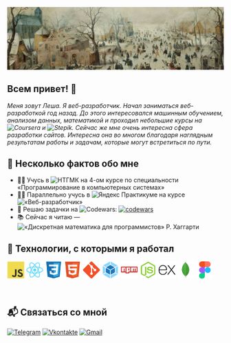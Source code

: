<img src="./assets/background.jpg" alt="Фоновое изображение">

## Всем привет! 👋
*Меня зовут Леша. Я веб-разработчик. Начал заниматься веб-разработкой год назад. До этого интересовался машинным обучением, анализом данных, математикой и проходил небольшие курсы на ![Coursera](https://www.coursera.org/) и ![Stepik](https://welcome.stepik.org/ru). Сейчас же мне очень интересна сфера разработки сайтов. Интересна она во многом благодаря наглядным результатам работы и задачам, которые могут встретиться по пути.*

## 📌 Несколько фактов обо мне
- 🧑‍🎓 Учусь в ![НТГМК](http://www.ntgmk.ru/) на 4-ом курсе по специальности «Программирование в компьютерных системах»
- 👨‍💻 Параллельно учусь в ![Яндекс Практикуме](https://practicum.yandex.ru/) на курсе ![«Веб-разработчик»](https://practicum.yandex.ru/web/)
- 🎯 Решаю задачки на ![Codewars](https://www.codewars.com/users/alexeylavrinenkov): [![codewars](https://www.codewars.com/users/alexeylavrinenkov/badges/micro)](https://www.codewars.com/users/alexeylavrinenkov)
- 📚 Сейчас я читаю — ![«Дискретная математика для программистов» Р. Хаггарти](https://www.litres.ru/rod-haggarti/diskretnaya-matematika-dlya-programmistov/)

## 🚀 Технологии, с которыми я работал

<p align="left">
  <img src="https://raw.githubusercontent.com/devicons/devicon/master/icons/javascript/javascript-original.svg" alt="JavaScript" width="40" height="40" />
  <img src="https://raw.githubusercontent.com/devicons/devicon/master/icons/react/react-original.svg" alt="React" width="40" height="40" />
  <img src="https://raw.githubusercontent.com/devicons/devicon/master/icons/css3/css3-original.svg" alt="CSS" width="40" height="40" />
  <img src="https://raw.githubusercontent.com/devicons/devicon/master/icons/html5/html5-original.svg" alt="HTML5" width="40" height="40" />
  <img src="https://raw.githubusercontent.com/devicons/devicon/master/icons/git/git-original.svg" alt="Git" width="40" height="40" />
  <img src="https://raw.githubusercontent.com/devicons/devicon/master/icons/webpack/webpack-original.svg" alt="Webpack" width="40" height="40" />
  <img src="https://raw.githubusercontent.com/devicons/devicon/master/icons/npm/npm-original-wordmark.svg" alt="NPM" width="40" height="40" />
  <img src="https://raw.githubusercontent.com/devicons/devicon/master/icons/nodejs/nodejs-original.svg" alt="NodeJS" width="40" height="40" />
  <img src="https://raw.githubusercontent.com/devicons/devicon/master/icons/express/express-original.svg" alt="Express" width="40" height="40" />
  <img src="https://raw.githubusercontent.com/devicons/devicon/master/icons/mongodb/mongodb-original.svg" alt="MongoDB" width="40" height="40" />
  <img src="https://raw.githubusercontent.com/devicons/devicon/master/icons/figma/figma-original.svg" alt="Figma" width="40" height="40" />
</p>
<br>

## 📬 Связаться со мной
[![Telegram](https://img.shields.io/badge/Telegram-26A5E4?style=for-the-badge&logo=telegram&logoColor=white)](https://t.me/alexey_lavrinenkov)
[![Vkontakte](https://img.shields.io/badge/VK-26A5E4?style=for-the-badge&logo=vk&logoColor=white)](https://vk.com/a.lavrinenkov)
[![Gmail](https://img.shields.io/badge/Gmail-CC0000?style=for-the-badge&logo=Gmail&logoColor=white)](mailto:wdafi03@gmail.com)

